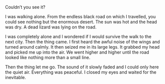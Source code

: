Couldn’t you see it?

I was walking alone. From the endless black road on which I travelled, you could see nothing but the enormous desert. The sun was hot and the head was dry. A dead lizard was lying on the road.

I was completely alone and I wondered if I would survive the walk to the next city. Then the thing came. I first heard the awful noise of the wings and turned around calmly. It then seized me in its large legs. It grabbed my head and picked me up into the air. We went higher and higher until the road looked like nothing more than a small line.

Then the thing let me go. The sound of it slowly faded and I could only here the quiet air. Everything was peaceful. I closed my eyes and waited for the inevitable.